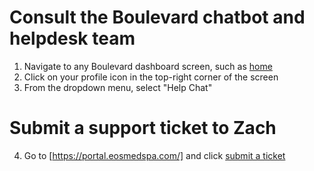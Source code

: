 # Consult the Boulevard chatbot and helpdesk team

1. Navigate to any Boulevard dashboard screen, such as [home](https://dashboard.boulevard.io)
2. Click on your profile icon in the top-right corner of the screen
3. From the dropdown menu, select "Help Chat"

# Submit a support ticket to Zach
4. Go to [https://portal.eosmedspa.com/] and click [submit a ticket](https://docs.google.com/forms/d/e/1FAIpQLSfb4Wg247hoJ5gKBanIQSb_7ByuMYZ4KoTX7xZl5mGEitHa1w/viewform)
